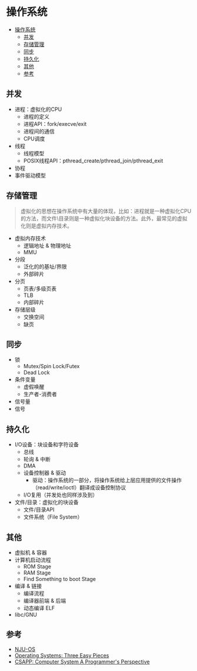 # 操作系统

- [操作系统](#操作系统)
  - [并发](#并发)
  - [存储管理](#存储管理)
  - [同步](#同步)
  - [持久化](#持久化)
  - [其他](#其他)
  - [参考](#参考)

## 并发

- 进程：虚拟化的CPU
  - 进程的定义
  - 进程API：fork/execve/exit
  - 进程间的通信
  - CPU调度
- 线程
  - 线程模型
  - POSIX线程API：pthread_create/pthread_join/pthread_exit
- 协程
- 事件驱动模型

## 存储管理

> 虚拟化的思想在操作系统中有大量的体现，比如：进程就是一种虚拟化CPU的方法，而文件\目录则是一种虚拟化块设备的方法。此外，最常见的虚拟化则是虚拟内存技术。

- 虚拟内存技术
  - 逻辑地址 & 物理地址
  - MMU
- 分段
  - 泛化的的基址/界限
  - 外部碎片
- 分页
  - 页表/多级页表
  - TLB
  - 内部碎片
- 存储层级
  - 交换空间
  - 缺页

## 同步

- 锁
  - Mutex/Spin Lock/Futex
  - Dead Lock
- 条件变量
  - 虚假唤醒
  - 生产者-消费者
- 信号量
- 信号

## 持久化

- I/O设备：块设备和字符设备
  - 总线
  - 轮询 & 中断
  - DMA
  - 设备控制器 & 驱动
    - 驱动：操作系统的一部分，将操作系统给上层应用提供的文件操作（read/write/ioctl）翻译成设备控制协议
  - I/O复用（并发处也同样涉及到）
- 文件/目录：虚拟化的块设备
  - 文件/目录API
  - 文件系统（File System）

## 其他

- 虚拟机 & 容器
- 计算机启动流程
  - ROM Stage
  - RAM Stage
  - Find Something to boot Stage
- 编译 & 链接
  - 编译流程
  - 编译器前端 & 后端
  - 动态编译 ELF
- libc/GNU

## 参考

- [NJU-OS](https://jyywiki.cn/OS/2022/)
- [Operating Systems: Three Easy Pieces](https://github.com/remzi-arpacidusseau/ostep-translations/tree/master/chinese)
- [CSAPP: Computer System A Programmer's Perspective](https://hansimov.gitbook.io/csapp/)
